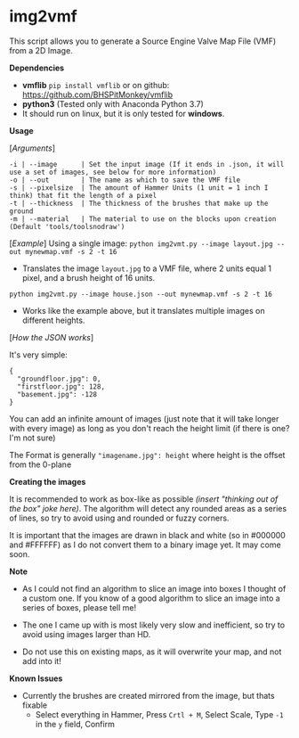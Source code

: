 # img2vmf
This script allows you to generate a Source Engine Valve Map File (VMF) from a 2D Image.

**Dependencies**

- **vmflib** `pip install vmflib` or on github: https://github.com/BHSPitMonkey/vmflib
- **python3** (Tested only with Anaconda Python 3.7)
- It should run on linux, but it is only tested for **windows**.

**Usage**

[*Arguments*]

```
-i | --image      | Set the input image (If it ends in .json, it will use a set of images, see below for more information)
-o | --out        | The name as which to save the VMF file
-s | --pixelsize  | The amount of Hammer Units (1 unit = 1 inch I think) that fit the length of a pixel
-t | --thickness  | The thickness of the brushes that make up the ground
-m | --material   | The material to use on the blocks upon creation (Default 'tools/toolsnodraw')
```

[*Example*]
Using a single image:
`python img2vmt.py --image layout.jpg --out mynewmap.vmf -s 2 -t 16`
- Translates the image `layout.jpg` to a VMF file, where 2 units equal 1 pixel, and a brush height of 16 units.

`python img2vmt.py --image house.json --out mynewmap.vmf -s 2 -t 16`
- Works like the example above, but it translates multiple images on different heights.

[*How the JSON works*]

It's very simple:
```
{
  "groundfloor.jpg": 0,
  "firstfloor.jpg": 128,
  "basement.jpg": -128
}
```
You can add an infinite amount of images (just note that it will take longer with every image) as long as you don't reach the height limit (if there is one? I'm not sure)

The Format is generally `"imagename.jpg": height` where height is the offset from the 0-plane

**Creating the images**

It is recommended to work as box-like as possible *(insert "thinking out of the box" joke here)*.
The algorithm will detect any rounded areas as a series of lines, so try to avoid using and rounded or fuzzy corners.

It is important that the images are drawn in black and white (so in #000000 and #FFFFFF) as I do not convert them to a binary image yet. It may come soon.

**Note**

- As I could not find an algorithm to slice an image into boxes I thought of a custom one.
If you know of a good algorithm to slice an image into a series of boxes, please tell me!

- The one I came up with is most likely very slow and inefficient, so try to avoid using images larger than HD.

- Do not use this on existing maps, as it will overwrite your map, and not add into it!

**Known Issues**

- Currently the brushes are created mirrored from the image, but thats fixable
  - Select everything in Hammer, Press `Crtl + M`, Select Scale, Type `-1` in the `y` field, Confirm
